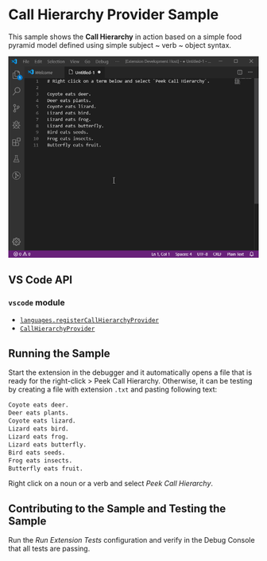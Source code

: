 # Call Hierarchy Provider Sample

This sample shows the **Call Hierarchy** in action based on a simple food pyramid model defined using simple subject ~ verb ~ object syntax.

![Sample](demo.gif)

## VS Code API

### `vscode` module

- [`languages.registerCallHierarchyProvider`](https://code.visualstudio.com/api/references/vscode-api#languages.registerCallHierarchyProvider)
- [`CallHierarchyProvider`](https://code.visualstudio.com/api/references/vscode-api#CallHierarchyProvider)

## Running the Sample

Start the extension in the debugger and it automatically opens a file that is ready for the right-click > Peek Call Hierarchy. Otherwise, it can be testing by creating a file with extension `.txt` and pasting following text:

```plaintext
Coyote eats deer.
Deer eats plants.
Coyote eats lizard.
Lizard eats bird.
Lizard eats frog.
Lizard eats butterfly.
Bird eats seeds.
Frog eats insects.
Butterfly eats fruit.
```

Right click on a noun or a verb and select _Peek Call Hierarchy_.

## Contributing to the Sample and Testing the Sample

Run the _Run Extension Tests_ configuration and verify in the Debug Console that all tests are passing.
